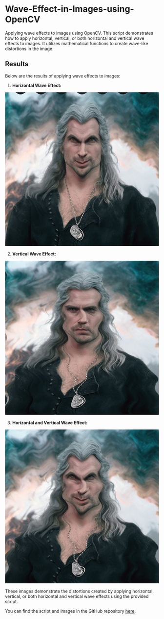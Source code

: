 # Wave-Effect-in-Images-using-OpenCV
Applying wave effects to images using OpenCV. This script demonstrates how to apply horizontal, vertical, or both horizontal and vertical wave effects to images. It utilizes mathematical functions to create wave-like distortions in the image.

## Results

Below are the results of applying wave effects to images:

1. **Horizontal Wave Effect:**

![Horizontal Wave Effect](Horizontal_wave.jpg)

2. **Vertical Wave Effect:**

![Vertical Wave Effect](Vertical_wave.jpg)

3. **Horizontal and Vertical Wave Effect:**

![Horizontal and Vertical Wave Effect](Wave_effect.jpg)

These images demonstrate the distortions created by applying horizontal, vertical, or both horizontal and vertical wave effects using the provided script.

You can find the script and images in the GitHub repository [here](link_to_repository).
